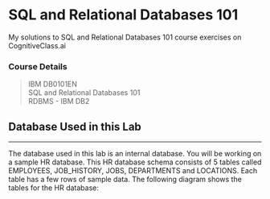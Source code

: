 # SQL and Relational Databases 101
My solutions to SQL and Relational Databases 101 course exercises on CognitiveClass.ai    
 
### Course Details
> IBM DB0101EN   
> SQL and Relational Databases 101     
> RDBMS - IBM DB2

## Database Used in this Lab
---
The database used in this lab is an internal database. You will be working on a sample HR database. This HR database schema consists of 5 tables called EMPLOYEES, JOB_HISTORY, JOBS, DEPARTMENTS and LOCATIONS. Each table has a few rows of sample data. The following diagram shows the tables for the HR database:

